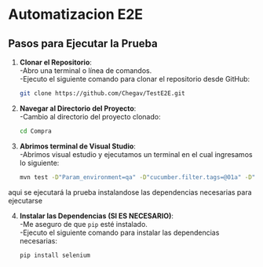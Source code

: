 # Automatizacion E2E  

## Pasos para Ejecutar la Prueba

1. **Clonar el Repositorio**:    
-Abro una terminal o línea de comandos.  
-Ejecuto el siguiente comando para clonar el repositorio desde GitHub:
     ```bash
     git clone https://github.com/Chegav/TestE2E.git
     ```

2. **Navegar al Directorio del Proyecto**:  
-Cambio al directorio del proyecto clonado:
     ```bash
     cd Compra
     ```
3. **Abrimos terminal de Visual Studio**:  
-Abrimos visual estudio y ejecutamos un terminal en el cual ingresamos lo siguiente: 
    
     ```bash
     mvn test -D"Param_environment=qa" -D"cucumber.filter.tags=@01a" -D"noHeadless=true"
     ```
aqui se ejecutará la prueba instalandose las dependencias necesarias para ejecutarse

4. **Instalar las Dependencias (SI ES NECESARIO)**:  
-Me aseguro de que `pip` esté instalado.  
-Ejecuto el siguiente comando para instalar las dependencias necesarias:
     ```bash
     pip install selenium
     ```

